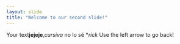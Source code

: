 ```yaml
---
layout: slide
title: "Welcome to our second slide!"
---
```

Your text**jejeje**,*cursiva* no lo sé **rick*
Use the left arrow to go back!
